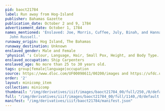 ```yaml
---
pid: baoct21784
label: Run away from Hog-Island
publisher: Bahamas Gazette
publication_date: October 2 and 9, 1784
advertisement_date: October 1, 1784
names_mentioned: 'Enslaved: Joe, Morris, Cuffee, July, Binah, and Hannah. Enslaver:
  John Russell.'
runaway_origin: Hog Island, The Bahamas
runaway_destination: Unknown
enslaved_gender: Male and Female
'physical ': Colour, Language, Hair, Small Pox, Height, and Body Type.
enslaved_occupation: Ship Carpenters
enslaved_age: No more than 25 to 30 years old.
tags: group|female|language|occupation
source: https://www.dloc.com/UF00098611/00200/images and https://ufdc.ufl.edu/uf00098611/00201
order: '2'
layout: minicomp_item
collection: minicomp
thumbnail: "/img/derivatives/iiif/images/baoct21784_00/full/250,/0/default.jpg"
full: "/img/derivatives/iiif/images/baoct21784_00/full/1140,/0/default.jpg"
manifest: "/img/derivatives/iiif/baoct21784/manifest.json"
---
```

